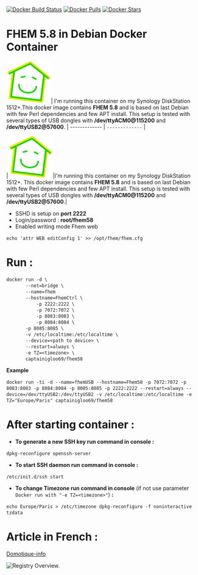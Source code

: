 [![Docker Build Status](https://img.shields.io/docker/build/captainigloo69/fhem58.svg)](https://hub.docker.com/r/captainigloo69/fhem58/) [![Docker Pulls](https://img.shields.io/docker/pulls/captainigloo69/fhem58.svg)](https://hub.docker.com/r/captainigloo69/fhem58/) 
[![Docker Stars](https://img.shields.io/docker/stars/captainigloo69/fhem58.svg)](https://hub.docker.com/r/captainigloo69/fhem58/)

# FHEM 5.8 in Debian Docker Container

![Registry Overview.](https://raw.githubusercontent.com/captainigloo/FHEM58/master/images/fhem.png)| I'm running this container on my Synology DiskStation 1512+.This docker image contains **FHEM 5.8** and is based on last Debian with few Perl dependencies and few APT install. This setup is tested with several types of USB dongles with **/dev/ttyACM0@115200** and **/dev/ttyUSB2@57600**.
| ------------- | `-------------` |

|![Registry Overview.](https://raw.githubusercontent.com/captainigloo/FHEM58/master/images/fhem.png)|I'm running this container on my Synology DiskStation 1512+. This docker image contains **FHEM 5.8** and is based on last Debian with few Perl dependencies and few APT install. This setup is tested with several types of USB dongles with **/dev/ttyACM0@115200** and **/dev/ttyUSB2@57600**.|


- SSHD is setup on **port 2222**
- Login/password : **root/fhem58**
- Enabled writing mode Fhem web
```
echo 'attr WEB editConfig 1' >> /opt/fhem/fhem.cfg
```
# Run :
```shell
docker run -d \
	   --net=bridge \
	   --name=fhem
	   --hostname=FhemCtrl \
           -p 2222:2222 \
           -p 7072:7072 \	   
           -p 8083:8083 \
           -p 8084:8084 \
	   -p 8085:8085 \
	   -v /etc/localtime:/etc/localtime \
	   --device=<path to device> \
	   --restart=always \
	   -e TZ=<timezone> \
	   captainigloo69/fhem58
```
**Example**
```shell-script
docker run -ti -d --name=fhemUSB --hostname=Fhem58 -p 7072:7072 -p 8083:8083 -p 8084:8084 -p 8085:8085 -p 2222:2222 --restart=always --device=/dev/ttyUSB2:/dev/ttyUSB2 -v /etc/localtime:/etc/localtime -e TZ="Europe/Paris" captainigloo69/fhem58
```

# After starting container :

- **To generate a new SSH key run command in console :** 
```
dpkg-reconfigure openssh-server
```
- **To start SSH daemon run command in console :** 
```
/etc/init.d/ssh start
```
- **To change Timezone run command in console** (if not use parameter ```Docker run with "-e TZ=<timezone>"```) **:**
```
echo Europe/Paris > /etc/timezone dpkg-reconfigure -f noninteractive tzdata
```
# Article in French :

[Domotique-info](http://www.domotique-info.fr/2013/11/fhem-passerelle-oregon-di-o-blyss-enocean/)

![Registry Overview.](http://i0.wp.com/www.domotique-info.fr/wp-content/uploads/2013/10/Domotique-Info-fhem-architecture-potentielle.png?w=741)
